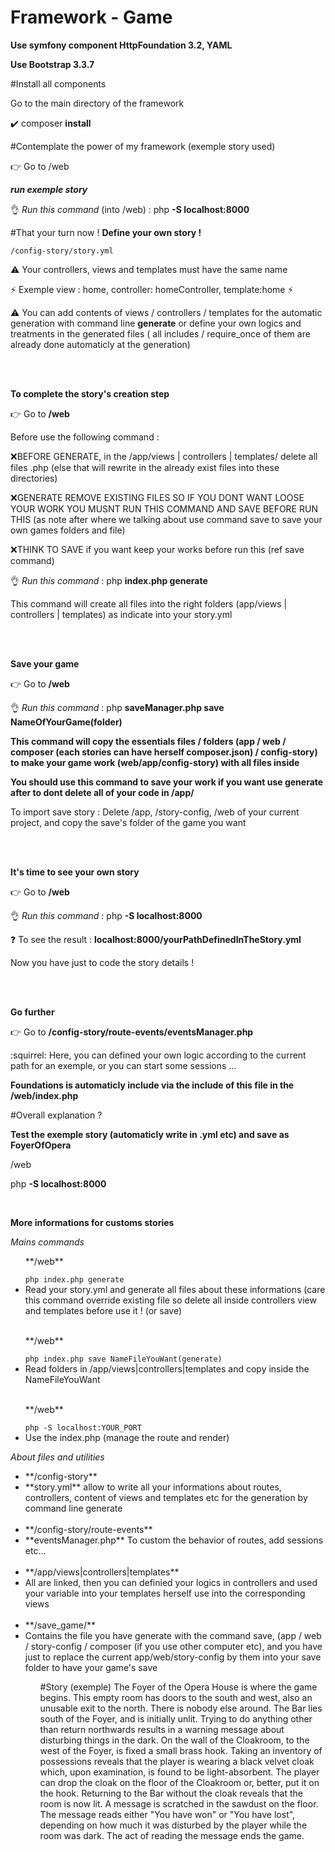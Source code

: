 # Framework - Game

**Use symfony component HttpFoundation 3.2, YAML**


**Use Bootstrap 3.3.7**

#Install all components

Go to the main directory of the framework

:heavy_check_mark: composer **install**

#Contemplate the power of my framework (exemple story used)

:point_right: Go to /web

__*run exemple story*__

:ok_hand: *Run this command* (into /web) : 
 php **-S localhost:8000**

#That your turn now !
**Define your own story !**

    /config-story/story.yml
    
  :warning: Your controllers, views and templates must have the same name 
  
  :zap: Exemple view : home, controller: homeController, template:home :zap:
  
  :warning: You can add contents of views / controllers / templates for the automatic generation with command line **generate** or define your own logics and treatments in the generated files ( all includes / require_once of them are already done automaticly at the generation)
  
  <br><br>
  
**To complete the story's creation step** 

:point_right: Go to **/web** 

Before use the following command :

 :x:BEFORE GENERATE, in the /app/views | controllers | templates/ delete all files .php (else that will rewrite in the already exist files into these directories)
 
 
 :x:GENERATE REMOVE EXISTING FILES SO IF YOU DONT WANT LOOSE YOUR WORK YOU MUSNT RUN THIS COMMAND AND SAVE BEFORE RUN THIS (as note after where we talking about use command save to save your own games folders and file)


:x:THINK TO SAVE if you want keep your works before run this (ref save command)


:ok_hand: *Run this command* : 
 php **index.php generate**
 
 
 This command will create all files into the right folders (app/views | controllers | templates) as indicate into your story.yml

    
 
 
 <br><br>
 
 **Save your game** 

:point_right: Go to **/web** 


:ok_hand: *Run this command* : 
 php **saveManager.php save NameOfYourGame(folder)**
  
 **This command will copy the essentials files / folders (app / web / composer (each stories can have herself composer.json) / config-story) to make your game work (web/app/config-story) with all files inside**
 
 **You should use this command to save your work if you want use generate after to dont delete all of your code in /app/**
 
 To import save story : Delete /app, /story-config, /web of your current project, and copy the save's folder of the game you want
 
 <br><br>
 
 **It's time to see your own story**

:point_right: Go to **/web** 


:ok_hand: *Run this command* : 
 php **-S localhost:8000**
 
 
 :question:  To see the result : **localhost:8000/yourPathDefinedInTheStory.yml**
 
 Now you have just to code the story details !


<br><br>

**Go further**


:point_right: Go to **/config-story/route-events/eventsManager.php** 

:squirrel: Here, you can defined your own logic according to the current path for an exemple, or you can start some sessions ...

**Foundations is automaticly include via the include of this file in the /web/index.php**



     
#Overall explanation ?

**Test the exemple story (automaticly write in .yml etc) and save as FoyerOfOpera**

/web

php **-S localhost:8000**

<br>

**More informations for customs stories**


*Mains commands*
  <ul>
  <p>**/web**</p>
  <code>php index.php generate</code>
  <li>Read your story.yml and generate all files about these informations (care this command override existing file so delete all inside controllers view and templates before use it ! (or save)</li>
    <br>
    <p>**/web**</p>
  <code>php index.php save NameFileYouWant(generate)</code>
  <li>Read folders in /app/views|controllers|templates and copy inside the NameFileYouWant</li>
  <br>
    <p>**/web**</p>
  <code>php -S localhost:YOUR_PORT</code>
  <li>Use the index.php (manage the route and render)</li>
  </ul>

*About files and utilities*
 <ul>
 <li>**/config-story**</li>
 <li>**story.yml** allow to write all your informations about routes, controllers, content of views and templates etc for the generation by command line generate</li>
 <br>
 <li>**/config-story/route-events**</li>
 <li>**eventsManager.php** To custom the behavior of routes, add sessions etc...</li>
 
 <br>
 
 <li>**/app/views|controllers|templates**</li>
 <li>All are linked, then you can definied your logics in controllers and used your variable into your templates herself use into the corresponding views</li>
 
 <br>
 
 <li>**/save_game/**</li>
 <li>Contains the file you have generate with the command save, (app / web / story-config / composer (if you use other computer etc), and you have just to replace the current app/web/story-config by them into your save folder to have your game's save</li>
 
 
 
 <ul>
      
      
#Story (exemple)
The Foyer of the Opera House is where the game begins. This empty room has doors to the south and west, also an unusable exit to the north. There is nobody else around.
The Bar lies south of the Foyer, and is initially unlit. Trying to do anything other than return northwards results in a warning message about disturbing things in the dark.
On the wall of the Cloakroom, to the west of the Foyer, is fixed a small brass hook.
Taking an inventory of possessions reveals that the player is wearing a black velvet cloak which, upon examination, is found to be light-absorbent. The player can drop the cloak on the floor of the Cloakroom or, better, put it on the hook.
Returning to the Bar without the cloak reveals that the room is now lit. A message is scratched in the sawdust on the floor.
The message reads either "You have won" or "You have lost", depending on how much it was disturbed by the player while the room was dark.
The act of reading the message ends the game.

